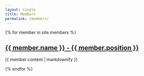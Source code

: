 ```yaml
---
layout: single
title: Members
permalink: /members/
---
```


{% for member in site.members %}
  <h2>
    <a href="{{ member.url }}">
      {{ member.name }} - {{ member.position }}
    </a>
  </h2>
  <p>{{ member.content | markdownify }}</p>
{% endfor %}
